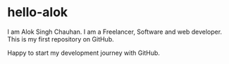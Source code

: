 # hello-alok
I am Alok Singh Chauhan. I am a Freelancer, Software and web developer. This is my first repository on GitHub.

Happy to start my development journey with GitHub.
